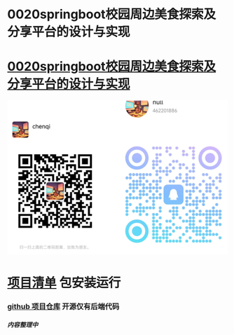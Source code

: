 # 0020springboot校园周边美食探索及分享平台的设计与实现


# [0020springboot校园周边美食探索及分享平台的设计与实现](https://github.com/GraduationProject-springboot/0020springboot)

![picture](https://raw.githubusercontent.com/GraduationProject-springboot/.github/main/img/wx.png)

# [项目清单](https://chenqi1990.site) 包安装运行

### [github 项目仓库](https://github.com/GraduationProject-springboot/allSpringbootProjects) 开源仅有后端代码




#####   内容整理中  











